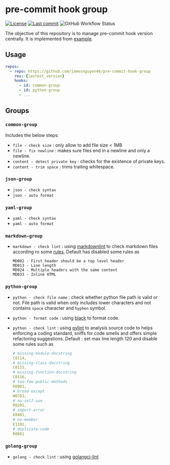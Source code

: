 # pre-commit hook group

[![License](https://img.shields.io/badge/license-Apache-orange?label=License&logo=apache&logoColor=white)](https://github.com/jamesnguyen46/pre-commit-hook-group/blob/main/LICENSE)
[![Last commit](https://img.shields.io/github/last-commit/jamesnguyen46/pre-commit-hook-group?label=Last%20Commit&logo=github&logoColor=white&color=yellow)](https://github.com/jamesnguyen46/pre-commit-hook-group/commits/main)
![GitHub Workflow Status](https://img.shields.io/github/workflow/status/jamesnguyen46/pre-commit-hook-group/Pre-commit?label=GitHub%20Workflow&logo=githubactions&logoColor=white)

The objective of this repository is to manage pre-commit hook version centrally. It is implemented from [example](https://github.com/pre-commit/pre-commit/issues/731#issuecomment-376945745).

## Usage

```yaml
repos:
  - repo: https://github.com/jamesnguyen46/pre-commit-hook-group
    rev: {lastest_version}
    hooks:
      - id: common-group
      - id: python-group
      - ...
```

## Groups

### `common-group`

Includes the below steps:

- `file - check size` : only allow to add file size < 1MB
- `file - fix newline` : makes sure files end in a newline and only a newline.
- `content - detect private key` : checks for the existence of private keys.
- `content - trim space` : trims trailing whitespace.

### `json-group`

- `json - check syntax`
- `json - auto format`

### `yaml-group`

- `yaml - check syntax`
- `yaml - auto format`

### `markdown-group`

- `markdown - check lint` : using [markdownlint](https://github.com/markdownlint/markdownlint) to check markdown files according ro some [rules](https://github.com/markdownlint/markdownlint/blob/master/docs/RULES.md). Default has disabled some rules as

  ```
  MD002 - First header should be a top level header
  MD013 - Line length
  MD024 - Multiple headers with the same content
  MD033 - Inline HTML
  ```

### `python-group`

- `python - check file name` : check whether python file path is valid or not. File path is valid when only includes lower characters and not contains `space` character and `hyphen` symbol.
- `python - format code` : using [black](https://github.com/psf/black) to format code.
- `python - check lint` : using [pylint](https://github.com/pycqa/pylint) to analysis source code to helps enforcing a coding standard, sniffs for code smells and offers simple refactoring suggestions.
Default : set max line length 120 and disable some rules such as

  ```yaml
  # missing-module-docstring
  C0114,
  # missing-class-docstring
  C0115,
  # missing-function-docstring
  C0116,
  # too-few-public-methods
  R0903,
  # broad-except
  W0703,
  # no-self-use
  R0201,
  # import-error
  E0401,
  # no-member
  E1101,
  # duplicate-code
  R0801
  ```

### `golang-group`

- `golang - check lint` : using [golangci-lint](https://github.com/golangci/golangci-lint)
